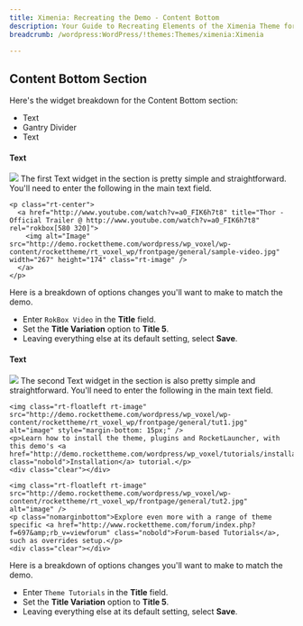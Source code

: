 ```yaml
---
title: Ximenia: Recreating the Demo - Content Bottom
description: Your Guide to Recreating Elements of the Ximenia Theme for WordPress
breadcrumb: /wordpress:WordPress/!themes:Themes/ximenia:Ximenia

---
```


Content Bottom Section
-----
Here's the widget breakdown for the Content Bottom section:

* Text
* Gantry Divider
* Text

#### Text
![][demo1]
The first Text widget in the section is pretty simple and straightforward. You'll need to enter the following in the main text field.

~~~
<p class="rt-center">
  <a href="http://www.youtube.com/watch?v=a0_FIK6h7t8" title="Thor - Official Trailer @ http://www.youtube.com/watch?v=a0_FIK6h7t8" rel="rokbox[580 320]">
    <img alt="Image" src="http://demo.rockettheme.com/wordpress/wp_voxel/wp-content/rockettheme/rt_voxel_wp/frontpage/general/sample-video.jpg" width="267" height="174" class="rt-image" />
  </a>
</p>
~~~

Here is a breakdown of options changes you'll want to make to match the demo.

* Enter `RokBox Video` in the **Title** field.
* Set the **Title Variation** option to **Title 5**.
* Leaving everything else at its default setting, select **Save**.

#### Text
![][demo2]
The second Text widget in the section is also pretty simple and straightforward. You'll need to enter the following in the main text field.

~~~
<img class="rt-floatleft rt-image" src="http://demo.rockettheme.com/wordpress/wp_voxel/wp-content/rockettheme/rt_voxel_wp/frontpage/general/tut1.jpg" alt="image" style="margin-bottom: 15px;" />
<p>Learn how to install the theme, plugins and RocketLauncher, with this demo's <a href="http://demo.rockettheme.com/wordpress/wp_voxel/tutorials/installation/" class="nobold">Installation</a> tutorial.</p>
<div class="clear"></div>

<img class="rt-floatleft rt-image" src="http://demo.rockettheme.com/wordpress/wp_voxel/wp-content/rockettheme/rt_voxel_wp/frontpage/general/tut2.jpg" alt="image" />
<p class="nomarginbottom">Explore even more with a range of theme specific <a href="http://www.rockettheme.com/forum/index.php?f=697&amp;rb_v=viewforum" class="nobold">Forum-based Tutorials</a>, such as overrides setup.</p>
<div class="clear"></div>
~~~

Here is a breakdown of options changes you'll want to make to match the demo.

* Enter `Theme Tutorials` in the **Title** field.
* Set the **Title Variation** option to **Title 5**.
* Leaving everything else at its default setting, select **Save**.

[demo1]: assets/demo_9.jpeg
[demo2]: assets/demo_10.jpeg
[rokgallery]: ../../plugins/rokgallery